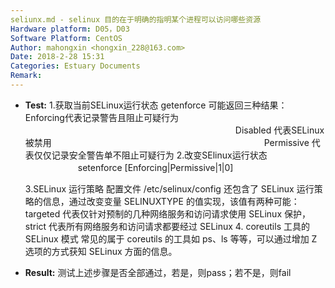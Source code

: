 ```yaml
---
seliunx.md - selinux 目的在于明确的指明某个进程可以访问哪些资源
Hardware platform: D05，D03
Software Platform: CentOS
Author: mahongxin <hongxin_228@163.com>  
Date: 2018-2-28 15:31
Categories: Estuary Documents  
Remark:
---  
```

   
- **Test:**
    1.获取当前SELinux运行状态
       getenforce
       可能返回三种结果：Enforcing代表记录警告且阻止可疑行为
　　　　　　　　　　　　　　　　　　　　　　　　Disabled 代表SELinux被禁用
　　　　　　　　　　　　　　　　　　　　　　　　Permissive 代表仅仅记录安全警告单不阻止可疑行为
    2.改变SElinux运行状态
　　　　　　setenforce [Enforcing|Permissive|1|0]

    3.SELinux 运行策略
    配置文件 /etc/selinux/config 还包含了 SELinux 运行策略的信息，通过改变变量 SELINUXTYPE 的值实现，该值有两种可能： targeted 代表仅针对预制的几种网络服务和访问请求使用 SELinux 保护，strict 代表所有网络服务和访问请求都要经过 SELinux
    4. coreutils 工具的 SELinux 模式
常见的属于 coreutils 的工具如 ps、ls 等等，可以通过增加 Z 选项的方式获知 SELinux 方面的信息。
  
- **Result:**
      测试上述步骤是否全部通过，若是，则pass；若不是，则fail
